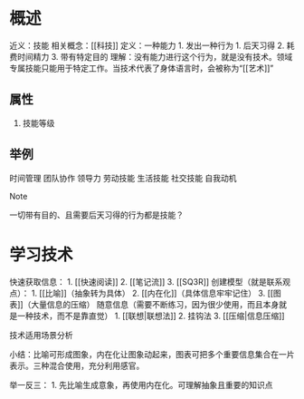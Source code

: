 #  概述
近义：技能
相关概念：[[科技]]
定义：一种能力
	1. 发出一种行为
		1. 后天习得
		2. 耗费时间精力
		3. 带有特定目的
理解：没有能力进行这个行为，就是没有技术。领域专属技能只能用于特定工作。当技术代表了身体语言时，会被称为“[[艺术]]”
## 属性
1. 技能等级
## 举例
时间管理
团队协作
领导力
劳动技能
生活技能
社交技能
自我动机

> [!note]
> 一切带有目的、且需要后天习得的行为都是技能？

# 学习技术
快速获取信息：
	1. [[快速阅读]]
	2. [[笔记流]]
	3. [[SQ3R]]
创建模型（就是联系观点）：
	1. [[比喻]]（抽象转为具体）
	2. [[内在化]]（具体信息牢牢记住）
	3. [[图表]]（大量信息的压缩）
随意信息（需要不断练习，因为很少使用，而且本身就是一种技术，而不是靠直觉）
	1. [[联想|联想法]]
	2. 挂钩法
	3. [[压缩|信息压缩]]

技术适用场景分析

小结：比喻可形成图象，内在化让图象动起来，图表可把多个重要信息集合在一片表示。三种混合使用，充分利用感官。

举一反三：
	1. 先比喻生成意象，再使用内在化。可理解抽象且重要的知识点

